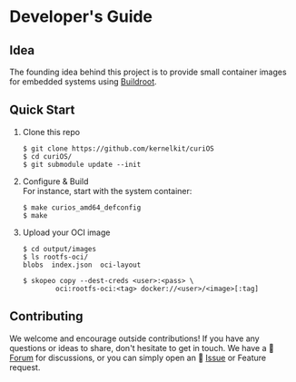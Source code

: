 # Developer's Guide

## Idea

The founding idea behind this project is to provide small container
images for embedded systems using [Buildroot][0].


## Quick Start

 1. Clone this repo

        $ git clone https://github.com/kernelkit/curiOS
        $ cd curiOS/
        $ git submodule update --init

 2. Configure & Build  
    For instance, start with the system container:

        $ make curios_amd64_defconfig
        $ make

 3. Upload your OCI image

        $ cd output/images
        $ ls rootfs-oci/
        blobs  index.json  oci-layout

        $ skopeo copy --dest-creds <user>:<pass> \
                oci:rootfs-oci:<tag> docker://<user>/<image>[:tag]


## Contributing

We welcome and encourage outside contributions!  If you have any questions or
ideas to share, don't hesitate to get in touch.  We have a :speech_balloon:
[Forum][1] for discussions, or you can simply open an :bug: [Issue][2] or
Feature request.

[0]: https://buildroot.org
[1]: https://github.com/orgs/kernelkit/discussions
[2]: https://github.com/kernelkit/curiOS/issues

